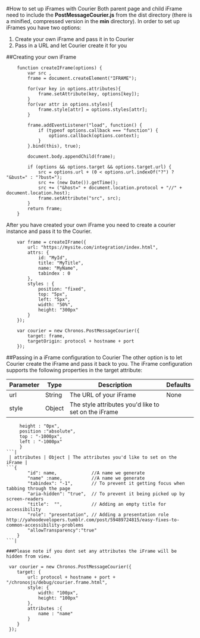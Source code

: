 #How to set up iFrames with Courier
Both parent page and child iFrame need to include the <b>PostMessageCourier.js</b> from the dist directory (there is a minified, compressed version in the <b>min</b> directory).
In order to set up iFrames you have two options:
1. Create your own iFrame and pass it in to Courier
2. Pass in a URL and let Courier create it for you


##Creating your own iFrame
```
    function createIFrame(options) {
        var src ,
        frame = document.createElement("IFRAME");

        for(var key in options.attributes){
            frame.setAttribute(key, options[key]);
        }
        for(var attr in options.styles){
            frame.style[attr] = options.styles[attr];
        }

        frame.addEventListener("load", function() {
            if (typeof options.callback === "function") {
                options.callback(options.context);
            }
        }.bind(this), true);

        document.body.appendChild(frame);

        if (options && options.target && options.target.url) {
            src = options.url + (0 < options.url.indexOf("?") ? "&bust=" : "?bust=");
            src += (new Date()).getTime();
            src += ("&host=" + document.location.protocol + "//" + document.location.host);
            frame.setAttribute("src", src);
        }
        return frame;
    }
```
After you have created your own iFrame you need to create a courier instance and pass it to the Courier.

```
    var frame = createIFrame({
        url: "https://mysite.com/integration/index.html",
        attrs: {
            id: "MyId",
            title: "MyTitle",
            name: "MyName",
            tabindex : 0
        },
        styles : {
            position: "fixed",
            top: "5px",
            left: "5px",
            width: "50%",
            height: "300px"
        }
    });

    var courier = new Chronos.PostMessageCourier({
        target: frame,
        targetOrigin: protocol + hostname + port
    });
```

##Passing in a iFrame configuration to Courier
The other option is to let Courier create the iFrame and pass it back to you.
The iFrame configuration supports the following properties in the target attribute:

| Parameter | Type | Description |  Defaults |
| ---       | ---  | ---         | ---       |
| url | String | The URL of your iFrame | None |
| style | Object | The style attributes you'd like to set on the iFrame |
```{ width :"0px",
     height : "0px",
     position :"absolute",
     top : "-1000px",
     left : "-1000px"
     }
```|
 | attributes | Object | The attributes you'd like to set on the iFrame |
```{
        "id": name,             //A name we generate
        "name" :name,           //A name we generate
        "tabindex": "-1",       // To prevent it getting focus when tabbing through the page
        "aria-hidden": "true",  // To prevent it being picked up by screen-readers
        "title":  "",           // Adding an empty title for accessibility
        "role": "presentation", // Adding a presentation role http://yahoodevelopers.tumblr.com/post/59489724815/easy-fixes-to-common-accessibility-problems
        "allowTransparency":"true"
    }
```|

###Please note if you dont set any attributes the iFrame will be hidden from view.

```
     var courier = new Chronos.PostMessageCourier({
        target: {
            url: protocol + hostname + port + "/chronosjs/debug/courier.frame.html",
            style: {
                width: "100px",
                height: "100px"
            },
            attributes :{
                name : "name"
            }
        }
     });
```




